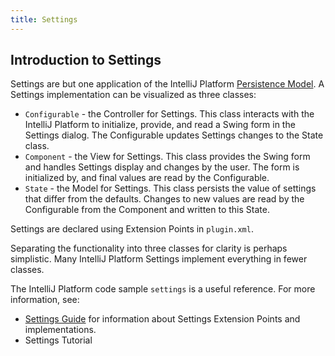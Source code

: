 ```yaml
---
title: Settings
---
```

<!-- Copyright 2000-2020 JetBrains s.r.o. and other contributors. Use of this source code is governed by the Apache 2.0 license that can be found in the LICENSE file. -->

## Introduction to Settings
Settings are but one application of the IntelliJ Platform [Persistence Model](/basics/persistence.md).
A Settings implementation can be visualized as three classes:
* `Configurable` - the Controller for Settings.
  This class interacts with the IntelliJ Platform to initialize, provide, and read a Swing form in the Settings dialog.
  The Configurable updates Settings changes to the State class. 
* `Component` - the View for Settings.
  This class provides the Swing form and handles Settings display and changes by the user.
  The form is initialized by, and final values are read by the Configurable.
* `State` - the Model for Settings.
  This class persists the value of settings that differ from the defaults.
  Changes to new values are read by the Configurable from the Component and written to this State.

Settings are declared using Extension Points in `plugin.xml`.

Separating the functionality into three classes for clarity is perhaps simplistic.
Many IntelliJ Platform Settings implement everything in fewer classes.

The IntelliJ Platform code sample `settings` is a useful reference.
For more information, see:
* [Settings Guide](/reference_guide/settings_ref.md) for information about Settings Extension Points and implementations.
* Settings Tutorial

